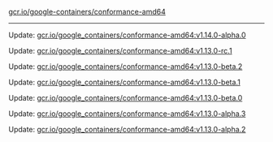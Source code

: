 [gcr.io/google-containers/conformance-amd64](https://hub.docker.com/r/cruse/conformance-amd64/tags/) 

----
Update: [gcr.io/google_containers/conformance-amd64:v1.14.0-alpha.0](https://hub.docker.com/r/cruse/conformance-amd64/tags/)

Update: [gcr.io/google_containers/conformance-amd64:v1.13.0-rc.1](https://hub.docker.com/r/cruse/conformance-amd64/tags/)

Update: [gcr.io/google_containers/conformance-amd64:v1.13.0-beta.2](https://hub.docker.com/r/cruse/conformance-amd64/tags/)

Update: [gcr.io/google_containers/conformance-amd64:v1.13.0-beta.1](https://hub.docker.com/r/cruse/conformance-amd64/tags/)

Update: [gcr.io/google_containers/conformance-amd64:v1.13.0-beta.0](https://hub.docker.com/r/cruse/conformance-amd64/tags/)

Update: [gcr.io/google_containers/conformance-amd64:v1.13.0-alpha.3](https://hub.docker.com/r/cruse/conformance-amd64/tags/)

Update: [gcr.io/google_containers/conformance-amd64:v1.13.0-alpha.2](https://hub.docker.com/r/cruse/conformance-amd64/tags/)

